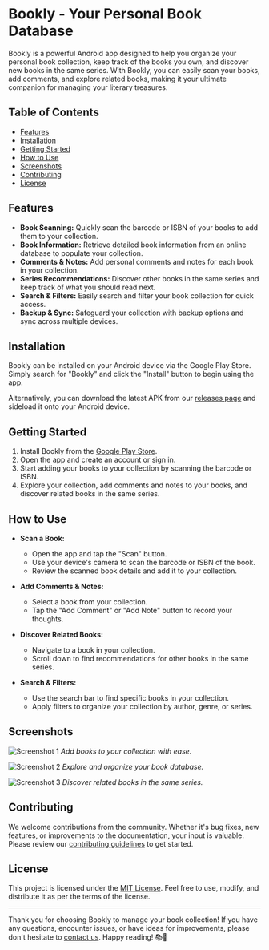 # Bookly - Your Personal Book Database


Bookly is a powerful Android app designed to help you organize your personal book collection, keep track of the books you own, and discover new books in the same series. With Bookly, you can easily scan your books, add comments, and explore related books, making it your ultimate companion for managing your literary treasures.

## Table of Contents

- [Features](#features)
- [Installation](#installation)
- [Getting Started](#getting-started)
- [How to Use](#how-to-use)
- [Screenshots](#screenshots)
- [Contributing](#contributing)
- [License](#license)

## Features

- **Book Scanning:** Quickly scan the barcode or ISBN of your books to add them to your collection.
- **Book Information:** Retrieve detailed book information from an online database to populate your collection.
- **Comments & Notes:** Add personal comments and notes for each book in your collection.
- **Series Recommendations:** Discover other books in the same series and keep track of what you should read next.
- **Search & Filters:** Easily search and filter your book collection for quick access.
- **Backup & Sync:** Safeguard your collection with backup options and sync across multiple devices.

## Installation

Bookly can be installed on your Android device via the Google Play Store. Simply search for "Bookly" and click the "Install" button to begin using the app.

Alternatively, you can download the latest APK from our [releases page](https://github.com/your-username/Bookly/releases) and sideload it onto your Android device.

## Getting Started

1. Install Bookly from the [Google Play Store](https://play.google.com/store/apps/details?id=com.yourpackage.bookly).
2. Open the app and create an account or sign in.
3. Start adding your books to your collection by scanning the barcode or ISBN.
4. Explore your collection, add comments and notes to your books, and discover related books in the same series.

## How to Use

- **Scan a Book:**
  - Open the app and tap the "Scan" button.
  - Use your device's camera to scan the barcode or ISBN of the book.
  - Review the scanned book details and add it to your collection.

- **Add Comments & Notes:**
  - Select a book from your collection.
  - Tap the "Add Comment" or "Add Note" button to record your thoughts.

- **Discover Related Books:**
  - Navigate to a book in your collection.
  - Scroll down to find recommendations for other books in the same series.

- **Search & Filters:**
  - Use the search bar to find specific books in your collection.
  - Apply filters to organize your collection by author, genre, or series.

## Screenshots

![Screenshot 1](screenshots/screenshot1.png)
*Add books to your collection with ease.*

![Screenshot 2](screenshots/screenshot2.png)
*Explore and organize your book database.*

![Screenshot 3](screenshots/screenshot3.png)
*Discover related books in the same series.*

## Contributing

We welcome contributions from the community. Whether it's bug fixes, new features, or improvements to the documentation, your input is valuable. Please review our [contributing guidelines](CONTRIBUTING.md) to get started.

## License

This project is licensed under the [MIT License](LICENSE). Feel free to use, modify, and distribute it as per the terms of the license.

---

Thank you for choosing Bookly to manage your book collection! If you have any questions, encounter issues, or have ideas for improvements, please don't hesitate to [contact us](mailto:contact@booklyapp.com). Happy reading! 📚📖
